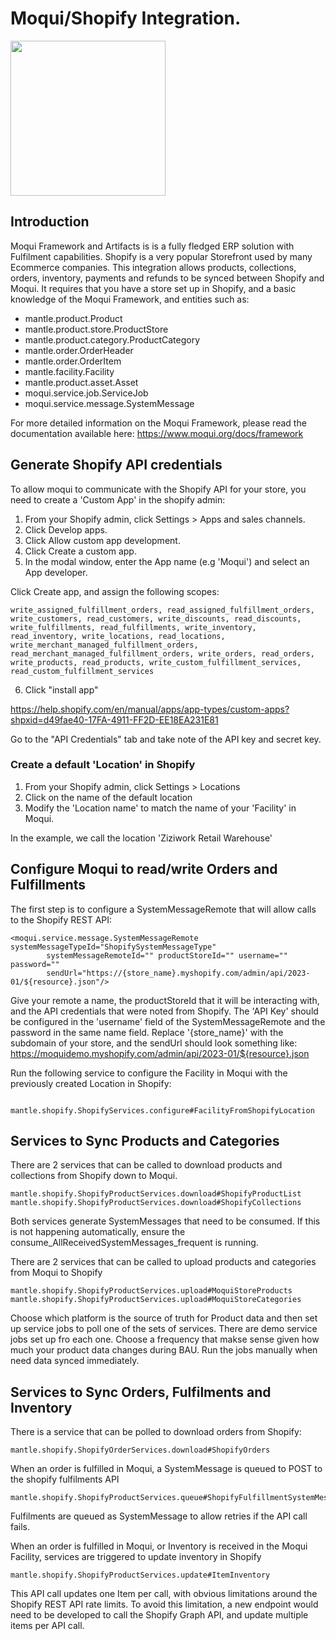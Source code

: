 # Moqui/Shopify Integration.

<img src="https://cdn.shopify.com/shopifycloud/help/assets/sharing/share-image-generic-bd3ce342a910c2489b672b00e45c74b1b1548662c41448e456547fa5b6e0f585.png" width="248">

## Introduction
Moqui Framework and Artifacts is is a fully fledged ERP solution with Fulfilment capabilities. 
Shopify is a very popular Storefront used by many Ecommerce companies. 
This integration allows products, collections, orders, inventory, payments and refunds to be synced between Shopify and Moqui. 
It requires that you have a store set up in Shopify, and a basic knowledge of the Moqui Framework, and entities such as:

- mantle.product.Product
- mantle.product.store.ProductStore
- mantle.product.category.ProductCategory
- mantle.order.OrderHeader
- mantle.order.OrderItem
- mantle.facility.Facility
- mantle.product.asset.Asset
- moqui.service.job.ServiceJob
- moqui.service.message.SystemMessage

For more detailed information on the Moqui Framework, please read the documentation available here:
https://www.moqui.org/docs/framework

## Generate Shopify API credentials

To allow moqui to communicate with the Shopify API for your store, you need to create a 'Custom App' in the shopify admin:
 1. From your Shopify admin, click Settings > Apps and sales channels.
 2. Click Develop apps.
 3. Click Allow custom app development.
 4. Click Create a custom app.
 5. In the modal window, enter the App name (e.g 'Moqui') and select an App developer.

Click Create app, and assign the following scopes:
```
write_assigned_fulfillment_orders, read_assigned_fulfillment_orders, write_customers, read_customers, write_discounts, read_discounts, write_fulfillments, read_fulfillments, write_inventory, read_inventory, write_locations, read_locations, write_merchant_managed_fulfillment_orders, read_merchant_managed_fulfillment_orders, write_orders, read_orders, write_products, read_products, write_custom_fulfillment_services, read_custom_fulfillment_services
```

6. Click "install app"

https://help.shopify.com/en/manual/apps/app-types/custom-apps?shpxid=d49fae40-17FA-4911-FF2D-EE18EA231E81

Go to the "API Credentials" tab and take note of the API key and secret key.

### Create a default 'Location' in Shopify
 1. From your Shopify admin, click Settings > Locations
 2. Click on the name of the default location
 3. Modify the 'Location name' to match the name of your 'Facility' in Moqui. 

 In the example, we call the location 'Ziziwork Retail Warehouse'


## Configure Moqui to read/write Orders and Fulfillments
The first step is to configure a SystemMessageRemote that will allow calls to the Shopify REST API:
```
<moqui.service.message.SystemMessageRemote systemMessageTypeId="ShopifySystemMessageType" 
        systemMessageRemoteId="" productStoreId="" username="" password=""
        sendUrl="https://{store_name}.myshopify.com/admin/api/2023-01/${resource}.json"/>
```
Give your remote a name, the productStoreId that it will be interacting with, and the API credentials that were noted from Shopify. The 'API Key' should be configured in the 'username' field of the SystemMessageRemote and the password in the same name field. Replace '{store_name}' with the subdomain of your store, and the sendUrl should look something like: https://moquidemo.myshopify.com/admin/api/2023-01/${resource}.json

Run the following service to configure the Facility in Moqui with the previously created Location in Shopify:
```

mantle.shopify.ShopifyServices.configure#FacilityFromShopifyLocation
```


## Services to Sync Products and Categories
There are 2 services that can be called to download products and collections from Shopify down to Moqui.
```
mantle.shopify.ShopifyProductServices.download#ShopifyProductList
mantle.shopify.ShopifyProductServices.download#ShopifyCollections
```
Both services generate SystemMessages that need to be consumed. If this is not happening automatically, ensure the consume_AllReceivedSystemMessages_frequent is running.


There are 2 services that can be called to upload products and categories from Moqui to Shopify
```
mantle.shopify.ShopifyProductServices.upload#MoquiStoreProducts
mantle.shopify.ShopifyProductServices.upload#MoquiStoreCategories
```
Choose which platform is the source of truth for Product data and then set up service jobs to poll one of the sets of services. There are demo service jobs set up fro each one. Choose a frequency that makse sense given how much your product data changes during BAU. Run the jobs manually when need data synced immediately.

## Services to Sync Orders, Fulfilments and Inventory
There is a service that can be polled to download orders from Shopify:
```
mantle.shopify.ShopifyOrderServices.download#ShopifyOrders
```

When an order is fulfilled in Moqui, a SystemMessage is queued to POST to the shopify fulfilments API 
```
mantle.shopify.ShopifyProductServices.queue#ShopifyFulfillmentSystemMessage
```

Fulfilments are queued as SystemMessage to allow retries if the API call fails.


When an order is fulfilled in Moqui, or Inventory is received in the Moqui Facility, services are triggered to update inventory in Shopify
```
mantle.shopify.ShopifyProductServices.update#ItemInventory

```
This API call updates one Item per call, with obvious limitations around the Shopify REST API rate limits. To avoid this limitation, a new endpoint would need to be developed to call the Shopify Graph API, and update multiple items per API call.




